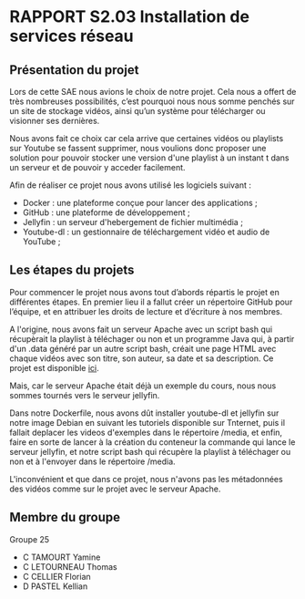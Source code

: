 # RAPPORT S2.03 Installation de services réseau

## Présentation du projet

Lors de cette SAE nous avions le choix de notre projet. Cela nous a offert de très nombreuses possibilités, c’est pourquoi nous nous somme penchés sur un site de stockage vidéos, ainsi qu’un système pour télécharger ou visionner ses dernières. 

Nous avons fait ce choix car cela arrive que certaines vidéos ou playlists sur Youtube se fassent supprimer, nous voulions donc proposer une solution pour pouvoir stocker une version d'une playlist à un instant t dans un serveur et de pouvoir y acceder facilement.

Afin de réaliser ce projet nous avons utilisé les logiciels suivant : 

- Docker : une plateforme conçue pour lancer des applications ;
- GitHub : une plateforme de développement ;
- Jellyfin : un serveur d'hebergement de fichier multimédia ;
- Youtube-dl : un gestionnaire de téléchargement vidéo et audio de YouTube ;

## Les étapes du projets

Pour commencer le projet nous avons tout d’abords répartis le projet en différentes étapes. En premier lieu il a fallut créer un répertoire GitHub pour l’équipe, et en attribuer les droits de lecture et d’écriture à nos membres. 

A l'origine, nous avons fait un serveur Apache avec un script bash qui récupèrait la playlist à téléchager ou non et un programme Java qui, à partir d'un .data généré par un autre script bash, créait une page HTML avec chaque vidéos avec son titre, son auteur, sa date et sa description. Ce projet est disponible [ici](https://github.com/YamineTamourt/Gproject).

Mais, car le serveur Apache était déjà un exemple du cours, nous nous sommes tournés vers le serveur jellyfin.

Dans notre Dockerfile, nous avons dût installer youtube-dl et jellyfin sur notre image Debian en suivant les tutoriels disponible sur Tnternet, puis il fallait deplacer les videos d'exemples dans le répertoire /media, et enfin, faire en sorte de lancer à la création du conteneur la commande qui lance le serveur jellyfin, et notre script bash qui récupère la playlist à téléchager ou non et à l'envoyer dans le répertoire /media.

L'inconvénient et que dans ce projet, nous n'avons pas les métadonnées des vidéos comme sur le projet avec le serveur Apache.

## Membre du groupe 

Groupe 25

- C TAMOURT Yamine
- C LETOURNEAU Thomas
- C CELLIER Florian
- D PASTEL Kellian
